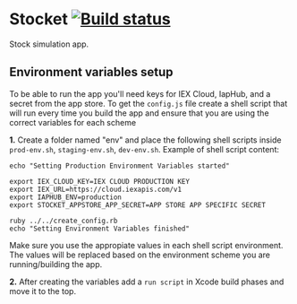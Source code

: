 # Stocket [![Build status](https://build.appcenter.ms/v0.1/apps/9e7573bf-a8b0-4635-a329-01500031effe/branches/master/badge)](https://appcenter.ms)

Stock simulation app.

## Environment variables setup

To be able to run the app you'll need keys for IEX Cloud, IapHub, and a secret from the app store. To get the `config.js` file create a shell script that will run every time you build the app and ensure that you are using the correct variables for each scheme

**1.** Create a folder named "env" and place the following shell scripts inside  `prod-env.sh`, `staging-env.sh`, `dev-env.sh`. Example of shell script content:

```
echo "Setting Production Environment Variables started"

export IEX_CLOUD_KEY=IEX CLOUD PRODUCTION KEY
export IEX_URL=https://cloud.iexapis.com/v1
export IAPHUB_ENV=production
export STOCKET_APPSTORE_APP_SECRET=APP STORE APP SPECIFIC SECRET

ruby ../../create_config.rb
echo "Setting Environment Variables finished"
```

Make sure you use the appropiate values in each shell script environment. The values will be replaced based on the environment scheme you are running/building the app.

**2.** After creating the variables add a `run script` in Xcode build phases and move it to the top.
